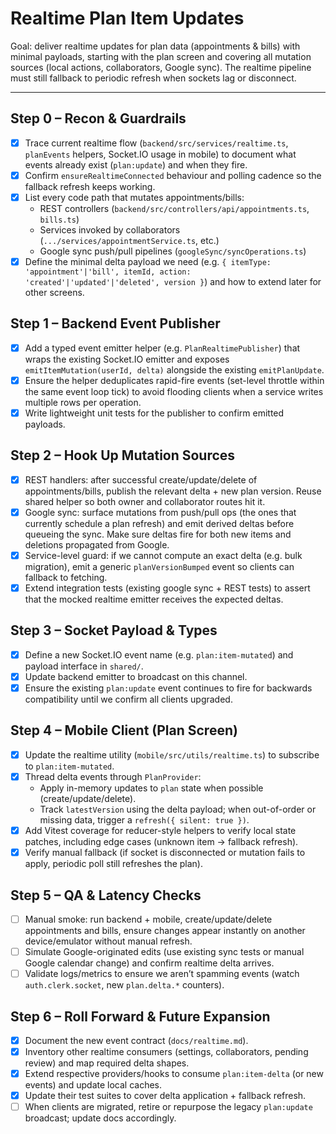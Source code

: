 # Realtime Plan Item Updates

Goal: deliver realtime updates for plan data (appointments & bills) with minimal payloads, starting with the plan screen and covering all mutation sources (local actions, collaborators, Google sync). The realtime pipeline must still fallback to periodic refresh when sockets lag or disconnect.

---

## Step 0 – Recon & Guardrails
- [x] Trace current realtime flow (`backend/src/services/realtime.ts`, `planEvents` helpers, Socket.IO usage in mobile) to document what events already exist (`plan:update`) and when they fire.
- [x] Confirm `ensureRealtimeConnected` behaviour and polling cadence so the fallback refresh keeps working.
- [x] List every code path that mutates appointments/bills:
  - REST controllers (`backend/src/controllers/api/appointments.ts`, `bills.ts`)
  - Services invoked by collaborators (`.../services/appointmentService.ts`, etc.)
  - Google sync push/pull pipelines (`googleSync/syncOperations.ts`)
- [x] Define the minimal delta payload we need (e.g. `{ itemType: 'appointment'|'bill', itemId, action: 'created'|'updated'|'deleted', version }`) and how to extend later for other screens.

## Step 1 – Backend Event Publisher
- [x] Add a typed event emitter helper (e.g. `PlanRealtimePublisher`) that wraps the existing Socket.IO emitter and exposes `emitItemMutation(userId, delta)` alongside the existing `emitPlanUpdate`.
- [x] Ensure the helper deduplicates rapid-fire events (set-level throttle within the same event loop tick) to avoid flooding clients when a service writes multiple rows per operation.
- [x] Write lightweight unit tests for the publisher to confirm emitted payloads.

## Step 2 – Hook Up Mutation Sources
- [x] REST handlers: after successful create/update/delete of appointments/bills, publish the relevant delta + new plan version. Reuse shared helper so both owner and collaborator routes hit it.
- [x] Google sync: surface mutations from push/pull ops (the ones that currently schedule a plan refresh) and emit derived deltas before queueing the sync. Make sure deltas fire for both new items and deletions propagated from Google.
- [x] Service-level guard: if we cannot compute an exact delta (e.g. bulk migration), emit a generic `planVersionBumped` event so clients can fallback to fetching.
- [x] Extend integration tests (existing google sync + REST tests) to assert that the mocked realtime emitter receives the expected deltas.

## Step 3 – Socket Payload & Types
- [x] Define a new Socket.IO event name (e.g. `plan:item-mutated`) and payload interface in `shared/`.
- [x] Update backend emitter to broadcast on this channel.
- [x] Ensure the existing `plan:update` event continues to fire for backwards compatibility until we confirm all clients upgraded.

## Step 4 – Mobile Client (Plan Screen)
- [x] Update the realtime utility (`mobile/src/utils/realtime.ts`) to subscribe to `plan:item-mutated`.
- [x] Thread delta events through `PlanProvider`:
  - Apply in-memory updates to `plan` state when possible (create/update/delete).
  - Track `latestVersion` using the delta payload; when out-of-order or missing data, trigger a `refresh({ silent: true })`.
- [x] Add Vitest coverage for reducer-style helpers to verify local state patches, including edge cases (unknown item -> fallback refresh).
- [x] Verify manual fallback (if socket is disconnected or mutation fails to apply, periodic poll still refreshes the plan).

## Step 5 – QA & Latency Checks
- [ ] Manual smoke: run backend + mobile, create/update/delete appointments and bills, ensure changes appear instantly on another device/emulator without manual refresh.
- [ ] Simulate Google-originated edits (use existing sync tests or manual Google calendar change) and confirm realtime delta arrives.
- [ ] Validate logs/metrics to ensure we aren’t spamming events (watch `auth.clerk.socket`, new `plan.delta.*` counters).

## Step 6 – Roll Forward & Future Expansion
- [x] Document the new event contract (`docs/realtime.md`).
- [x] Inventory other realtime consumers (settings, collaborators, pending review) and map required delta shapes.
- [x] Extend respective providers/hooks to consume `plan:item-delta` (or new events) and update local caches.
- [x] Update their test suites to cover delta application + fallback refresh.
- [ ] When clients are migrated, retire or repurpose the legacy `plan:update` broadcast; update docs accordingly.
